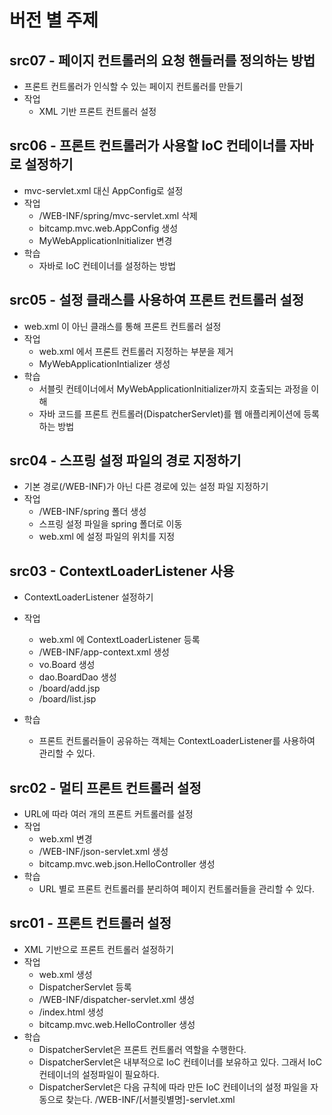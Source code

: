 # 버전 별 주제

## src07 - 페이지 컨트롤러의 요청 핸들러를 정의하는 방법
- 프론트 컨트롤러가 인식할 수 있는 페이지 컨트롤러를 만들기 
- 작업
    - XML 기반 프론트 컨트롤러 설정
    

## src06 - 프론트 컨트롤러가 사용할 IoC 컨테이너를 자바로 설정하기
- mvc-servlet.xml 대신 AppConfig로 설정
- 작업
    - /WEB-INF/spring/mvc-servlet.xml 삭제
    - bitcamp.mvc.web.AppConfig 생성
    - MyWebApplicationInitializer 변경
- 학습
    - 자바로 IoC 컨테이너를 설정하는 방법
    
## src05 - 설정 클래스를 사용하여 프론트 컨트롤러 설정
- web.xml 이 아닌 클래스를 통해 프론트 컨트롤러 설정
- 작업 
    - web.xml 에서 프론트 컨트롤러 지정하는 부분을 제거
    - MyWebApplicationIntializer 생성
- 학습
    - 서블릿 컨테이너에서 MyWebApplicationInitializer까지 호출되는 과정을 이해 
    - 자바 코드를 프론트 컨트롤러(DispatcherServlet)를 웹 애플리케이션에 등록하는 방법

## src04 - 스프링 설정 파일의 경로 지정하기
- 기본 경로(/WEB-INF)가 아닌 다른 경로에 있는 설정 파일 지정하기
- 작업
    - /WEB-INF/spring 폴더 생성
    - 스프링 설정 파일을 spring 폴더로 이동
    - web.xml 에 설정 파일의 위치를 지정

## src03 - ContextLoaderListener 사용
- ContextLoaderListener 설정하기
- 작업
    - web.xml 에 ContextLoaderListener 등록
    - /WEB-INF/app-context.xml 생성
    - vo.Board 생성
    - dao.BoardDao 생성
    - /board/add.jsp
    - /board/list.jsp
    
- 학습
    - 프론트 컨트롤러들이 공유하는 객체는 ContextLoaderListener를 사용하여 관리할 수 있다.

## src02 - 멀티 프론트 컨트롤러 설정
- URL에 따라 여러 개의 프론트 커트롤러를 설정
- 작업
  - web.xml 변경
  - /WEB-INF/json-servlet.xml 생성
  - bitcamp.mvc.web.json.HelloController 생성
- 학습
  - URL 별로 프론트 컨트롤러를 분리하여 페이지 컨트롤러들을 관리할 수 있다.
  
## src01 - 프론트 컨트롤러 설정
- XML 기반으로 프론트 컨트롤러 설정하기
- 작업
  - web.xml 생성
  - DispatcherServlet 등록
  - /WEB-INF/dispatcher-servlet.xml 생성
  - /index.html 생성
  - bitcamp.mvc.web.HelloController 생성
- 학습
  - DispatcherServlet은 프론트 컨트롤러 역할을 수행한다.
  - DispatcherServlet은 내부적으로 IoC 컨테이너를 보유하고 있다. 
    그래서 IoC 컨테이너의 설정파일이 필요하다.
  - DispatcherServlet은 다음 규칙에 따라 만든 IoC 컨테이너의 설정 파일을 자동으로 찾는다.
       /WEB-INF/[서블릿별명]-servlet.xml
       
